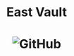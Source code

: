 <h1 align="center">
  East Vault
</h1>
<h1 align="center">
  <img alt="GitHub" src="https://img.shields.io/github/license/math-reis/east_vault?style=flat-square">
</h1>

